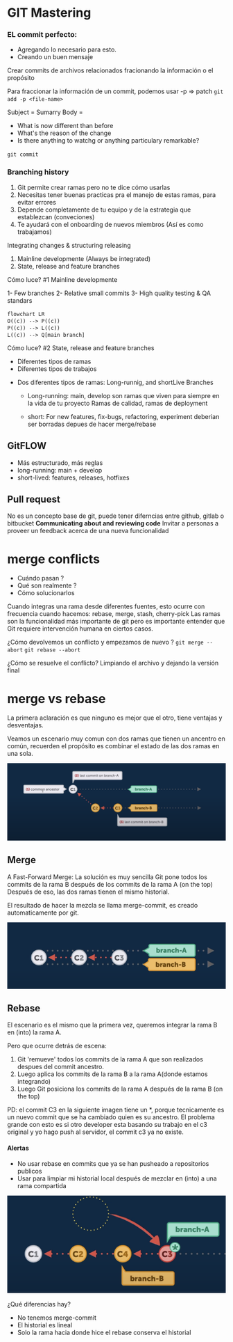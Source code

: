 # GIT Mastering

### EL commit perfecto:

- Agregando lo necesario para esto.
- Creando un buen mensaje

Crear commits de archivos relacionados
fracionando la información o el propósito

Para fraccionar la información de un commit, podemos usar -p => patch
`git add -p <file-name>`

Subject = Sumarry
Body =

- What is now different than before
- What's the reason of the change
- Is there anything to watchg or anything particulary remarkable?

`git commit`

### Branching history

1. Git permite crear ramas pero no te dice cómo usarlas
2. Necesitas tener buenas practicas pra el manejo de estas ramas, para evitar errores
3. Depende completamente de tu equipo y de la estrategia que establezcan (conveciones)
4. Te ayudará con el onboarding de nuevos miembros (Así es como trabajamos)

Integrating changes & structuring releasing

1. Mainline developmente (Always be integrated)
2. State, release and feature branches

Cómo luce? #1 Mainline developmente

1- Few branches
2- Relative small commits
3- High quality testing & QA standars

```mermaid
flowchart LR
O((c)) --> P((c))
P((c)) --> L((c))
L((c)) --> Q[main branch]

```

Cómo luce? #2 State, release and feature branches

- Diferentes tipos de ramas
- Diferentes tipos de trabajos

* Dos diferentes tipos de ramas: Long-runnig, and shortLive Branches

  - Long-running: main, develop son ramas que viven para siempre en la vida de tu proyecto
    Ramas de calidad, ramas de deployment

  - short: For new features, fix-bugs, refactoring, experiment
    deberian ser borradas depues de hacer merge/rebase

## GitFLOW

- Más estructurado, más reglas
- long-running: main + develop
- short-lived: features, releases, hotfixes

## Pull request

No es un concepto base de git, puede tener diferncias entre github, gitlab o bitbucket
**Communicating about and reviewing code**
Invitar a personas a proveer un feedback acerca de una nueva funcionalidad

# merge conflicts

- Cuándo pasan ?
- Qué son realmente ?
- Cómo solucionarlos

Cuando integras una rama desde diferentes fuentes, esto ocurre con frecuencia cuando hacemos: rebase, merge, stash, cherry-pick
Las ramas son la funcionalidad más importante de git pero es importante entender que Git requiere intervención humana en ciertos casos.

¿Cómo devolvemos un conflicto y empezamos de nuevo ?
`git merge --abort`
`git rebase --abort`

¿Cómo se resuelve el conflicto?
Limpiando el archivo y dejando la versión final

# merge vs rebase

La primera aclaración es que ninguno es mejor que el otro, tiene ventajas y desventajas.

Veamos un escenario muy comun con dos ramas que tienen un ancentro en común, recuerden el propósito es combinar el estado de las dos ramas en una sola.

![](/git/branch-before-merge.png)

## Merge

A Fast-Forward Merge:
La solución es muy sencilla Git pone todos los commits de la rama B después de los commits de la rama A (on the top)
Después de eso, las dos ramas tienen el mismo historial.

El resultado de hacer la mezcla se llama merge-commit, es creado automaticamente por git.

![](/git/fast-forward-merge.png)

## Rebase

El escenario es el mismo que la primera vez, queremos integrar la rama B en (into) la rama A.

Pero que ocurre detrás de escena:

1. Git 'remueve' todos los commits de la rama A que son realizados despues del commit ancestro.
2. Luego aplica los commits de la rama B a la rama A(donde estamos integrando)
3. Luego Git posiciona los commits de la rama A después de la rama B (on the top)

PD: el commit C3 en la siguiente imagen tiene un \*, porque tecnicamente es un nuevo commit que se ha cambiado quien es su ancestro. El problema grande con esto es si otro developer esta basando su trabajo en el c3 original y yo hago push al servidor, el commit c3 ya no existe.

#### Alertas

- No usar rebase en commits que ya se han pusheado a repositorios publicos
- Usar para limpiar mi historial local después de mezclar en (into) a una rama compartida

![](/git/rebase-step-3.png)

¿Qué diferencias hay?

- No tenemos merge-commit
- El historial es lineal
- Solo la rama hacia donde hice el rebase conserva el historial
